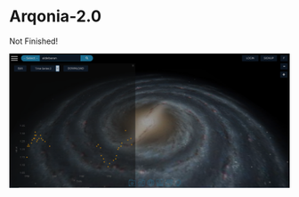 # Arqonia-2.0

Not Finished!

![Dashboard](https://github.com/przemastro/Arqonia-2.0/blob/master/arqonia-2.0.PNG)
